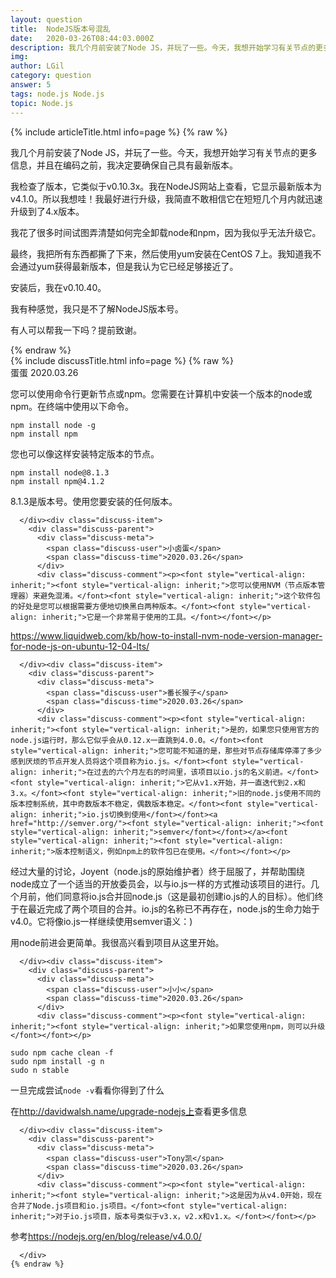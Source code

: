 ```yaml
---
layout: question
title:  NodeJS版本号混乱
date:   2020-03-26T08:44:03.000Z
description: 我几个月前安装了Node JS，并玩了一些。今天，我想开始学习有关节点的更多信息，并且在编码之前，我决定要确保自己具有最新版本。我检查了版本，它类似于...
img: 
author: LGil
category: question
answer: 5
tags: node.js Node.js
topic: Node.js
---
```

<div class="article-root">
  <div class="article">
    {% include articleTitle.html info=page %}
    {% raw %}
    <div class="article-content"><p><font style="vertical-align: inherit;"><font style="vertical-align: inherit;">我几个月前安装了Node JS，并玩了一些。</font><font style="vertical-align: inherit;">今天，我想开始学习有关节点的更多信息，并且在编码之前，我决定要确保自己具有最新版本。</font></font></p>

<p><font style="vertical-align: inherit;"><font style="vertical-align: inherit;">我检查了版本，它类似于v0.10.3x。</font><font style="vertical-align: inherit;">我在NodeJS网站上查看，它显示最新版本为v4.1.0。</font><font style="vertical-align: inherit;">所以我想哇！</font><font style="vertical-align: inherit;">我最好进行升级，我简直不敢相信它在短短几个月内就迅速升级到了4.x版本。</font></font></p>

<p><font style="vertical-align: inherit;"><font style="vertical-align: inherit;">我花了很多时间试图弄清楚如何完全卸载node和npm，因为我似乎无法升级它。</font></font></p>

<p><font style="vertical-align: inherit;"><font style="vertical-align: inherit;">最终，我把所有东西都撕了下来，然后使用yum安装在CentOS 7上。</font><font style="vertical-align: inherit;">我知道我不会通过yum获得最新版本，但是我认为它已经足够接近了。</font></font></p>

<p><font style="vertical-align: inherit;"><font style="vertical-align: inherit;">安装后，我在v0.10.40。</font></font></p>

<p><font style="vertical-align: inherit;"><font style="vertical-align: inherit;">我有种感觉，我只是不了解NodeJS版本号。</font></font></p>

<p><font style="vertical-align: inherit;"><font style="vertical-align: inherit;">有人可以帮我一下吗？</font><font style="vertical-align: inherit;">提前致谢。</font></font></p></div>
    {% endraw %}
  </div>

  <div class="discuss-wrapper">
    {% include discussTitle.html info=page %}
    {% raw %}
    <div class="discuss-item">
        <div class="discuss-parent">
          <div class="discuss-meta">
            <span class="discuss-user">蛋蛋</span>
            <span class="discuss-time">2020.03.26</span>
          </div>
          <div class="discuss-comment"><p><font style="vertical-align: inherit;"><font style="vertical-align: inherit;">您可以使用命令行更新节点或npm。</font><font style="vertical-align: inherit;">您需要在计算机中安装一个版本的node或npm。</font><font style="vertical-align: inherit;">在终端中使用以下命令。</font></font></p>

<pre><code>npm install node -g<font></font>
npm install npm<font></font>
</code></pre>

<p><font style="vertical-align: inherit;"><font style="vertical-align: inherit;">您也可以像这样安装特定版本的节点。</font></font></p>

<pre><code>npm install node@8.1.3 <font></font>
npm install npm@4.1.2<font></font>
</code></pre>

<p><font style="vertical-align: inherit;"><font style="vertical-align: inherit;">8.1.3是版本号。</font><font style="vertical-align: inherit;">使用您要安装的任何版本。</font></font></p></div>
        </div>
        
      </div><div class="discuss-item">
        <div class="discuss-parent">
          <div class="discuss-meta">
            <span class="discuss-user">小卤蛋</span>
            <span class="discuss-time">2020.03.26</span>
          </div>
          <div class="discuss-comment"><p><font style="vertical-align: inherit;"><font style="vertical-align: inherit;">您可以使用NVM（节点版本管理器）来避免混淆。</font><font style="vertical-align: inherit;">这个软件包的好处是您可以根据需要方便地切换黑白两种版本。</font><font style="vertical-align: inherit;">它是一个非常易于使用的工具。</font></font></p>

<p><a href="https://www.liquidweb.com/kb/how-to-install-nvm-node-version-manager-for-node-js-on-ubuntu-12-04-lts/" rel="nofollow noreferrer"><font style="vertical-align: inherit;"><font style="vertical-align: inherit;">https://www.liquidweb.com/kb/how-to-install-nvm-node-version-manager-for-node-js-on-ubuntu-12-04-lts/</font></font></a></p></div>
        </div>
        
      </div><div class="discuss-item">
        <div class="discuss-parent">
          <div class="discuss-meta">
            <span class="discuss-user">番长猴子</span>
            <span class="discuss-time">2020.03.26</span>
          </div>
          <div class="discuss-comment"><p><font style="vertical-align: inherit;"><font style="vertical-align: inherit;">是的，如果您只使用官方的node.js运行时，那么它似乎会从0.12.x一直跳到4.0.0。</font><font style="vertical-align: inherit;">您可能不知道的是，那些对节点存储库停滞了多少感到厌烦的节点开发人员将这个项目称为io.js。</font><font style="vertical-align: inherit;">在过去的六个月左右的时间里，该项目以io.js的名义前进。</font><font style="vertical-align: inherit;">它从v1.x开始，并一直迭代到2.x和3.x。</font><font style="vertical-align: inherit;">旧的node.js使用不同的版本控制系统，其中奇数版本不稳定，偶数版本稳定。</font><font style="vertical-align: inherit;">io.js切换到使用</font></font><a href="http://semver.org/"><font style="vertical-align: inherit;"><font style="vertical-align: inherit;">semver</font></font></a><font style="vertical-align: inherit;"><font style="vertical-align: inherit;">版本控制语义，例如npm上的软件包已在使用。</font></font></p>

<p><font style="vertical-align: inherit;"><font style="vertical-align: inherit;">经过大量的讨论，Joyent（node.js的原始维护者）终于屈服了，并帮助围绕node成立了一个适当的开放委员会，以与io.js一样的方式推动该项目的进行。</font><font style="vertical-align: inherit;">几个月前，他们同意将io.js合并回node.js（这是最初创建io.js的人的目标）。</font><font style="vertical-align: inherit;">他们终于在最近完成了两个项目的合并。</font><font style="vertical-align: inherit;">io.js的名称已不再存在，node.js的生命力始于v4.0。</font><font style="vertical-align: inherit;">它将像io.js一样继续使用semver语义：)</font></font></p>

<p><font style="vertical-align: inherit;"><font style="vertical-align: inherit;">用node前进会更简单。</font><font style="vertical-align: inherit;">我很高兴看到项目从这里开始。</font></font></p></div>
        </div>
        
      </div><div class="discuss-item">
        <div class="discuss-parent">
          <div class="discuss-meta">
            <span class="discuss-user">小小</span>
            <span class="discuss-time">2020.03.26</span>
          </div>
          <div class="discuss-comment"><p><font style="vertical-align: inherit;"><font style="vertical-align: inherit;">如果您使用npm，则可以升级</font></font></p>

<pre><code>sudo npm cache clean -f<font></font>
sudo npm install -g n<font></font>
sudo n stable<font></font>
</code></pre>

<p><font style="vertical-align: inherit;"><font style="vertical-align: inherit;">一旦完成尝试</font></font><code>node -v</code><font style="vertical-align: inherit;"><font style="vertical-align: inherit;">看看你得到了什么</font></font></p>

<p><font style="vertical-align: inherit;"><font style="vertical-align: inherit;">在</font><a href="http://davidwalsh.name/upgrade-nodejs" rel="nofollow"><font style="vertical-align: inherit;">http://davidwalsh.name/upgrade-nodejs上</font></a><font style="vertical-align: inherit;">查看更多信息</font></font><a href="http://davidwalsh.name/upgrade-nodejs" rel="nofollow"><font style="vertical-align: inherit;"></font></a></p></div>
        </div>
        
      </div><div class="discuss-item">
        <div class="discuss-parent">
          <div class="discuss-meta">
            <span class="discuss-user">Tony凯</span>
            <span class="discuss-time">2020.03.26</span>
          </div>
          <div class="discuss-comment"><p><font style="vertical-align: inherit;"><font style="vertical-align: inherit;">这是因为从v4.0开始，现在合并了Node.js项目和io.js项目。</font><font style="vertical-align: inherit;">对于io.js项目，版本号类似于v3.x，v2.x和v1.x。</font></font></p>

<p><font style="vertical-align: inherit;"><font style="vertical-align: inherit;">参考</font></font><a href="https://nodejs.org/en/blog/release/v4.0.0/" rel="nofollow noreferrer"><font style="vertical-align: inherit;"><font style="vertical-align: inherit;">https://nodejs.org/en/blog/release/v4.0.0/</font></font></a></p></div>
        </div>
        
      </div>
    {% endraw %}
  </div>
<div>
